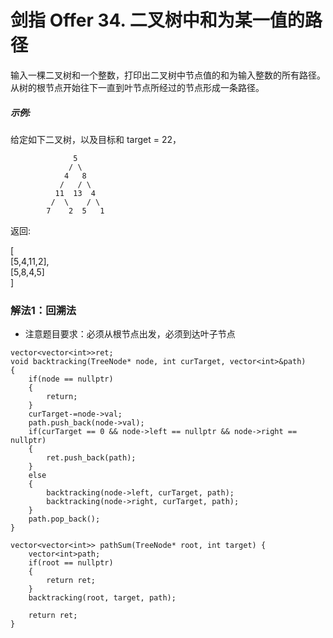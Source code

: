 # 剑指 Offer 34. 二叉树中和为某一值的路径
输入一棵二叉树和一个整数，打印出二叉树中节点值的和为输入整数的所有路径。从树的根节点开始往下一直到叶节点所经过的节点形成一条路径。

##### 示例:
给定如下二叉树，以及目标和 target = 22，
```
              5
             / \
            4   8
           /   / \
          11  13  4
         /  \    / \
        7    2  5   1
```
返回:  
  
[  
   [5,4,11,2],  
   [5,8,4,5]  
]  

### 解法1：回溯法
- 注意题目要求：必须从根节点出发，必须到达叶子节点
```
vector<vector<int>>ret;
void backtracking(TreeNode* node, int curTarget, vector<int>&path)
{
    if(node == nullptr)
    {
        return;
    }
    curTarget-=node->val;
    path.push_back(node->val);
    if(curTarget == 0 && node->left == nullptr && node->right == nullptr)
    {
        ret.push_back(path);
    }
    else
    {
        backtracking(node->left, curTarget, path);    
        backtracking(node->right, curTarget, path);
    }
    path.pop_back();
}

vector<vector<int>> pathSum(TreeNode* root, int target) {
    vector<int>path;
    if(root == nullptr)
    {
        return ret;
    }
    backtracking(root, target, path);

    return ret;
}
```